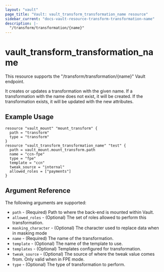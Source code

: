 ```yaml
---
layout: "vault"
page_title: "Vault: vault_transform_transformation_name resource"
sidebar_current: "docs-vault-resource-transform-transformation-name"
description: |-
  "/transform/transformation/{name}"
---
```


# vault\_transform\_transformation\_name

This resource supports the "/transform/transformation/{name}" Vault endpoint.

It creates or updates a transformation with the given name. If a transformation with the name does not exist, 
it will be created. If the transformation exists, it will be updated with the new attributes.

## Example Usage

```hcl
resource "vault_mount" "mount_transform" {
  path = "transform"
  type = "transform"
}
resource "vault_transform_transformation_name" "test" {
  path = vault_mount.mount_transform.path
  name = "ccn-fpe"
  type = "fpe"
  template = "ccn"
  tweak_source = "internal"
  allowed_roles = ["payments"]
}
```

## Argument Reference

The following arguments are supported:
* `path` - (Required) Path to where the back-end is mounted within Vault.
* `allowed_roles` - (Optional) The set of roles allowed to perform this transformation.
* `masking_character` - (Optional) The character used to replace data when in masking mode
* `name` - (Required) The name of the transformation.
* `template` - (Optional) The name of the template to use.
* `templates` - (Optional) Templates configured for transformation.
* `tweak_source` - (Optional) The source of where the tweak value comes from. Only valid when in FPE mode.
* `type` - (Optional) The type of transformation to perform.
